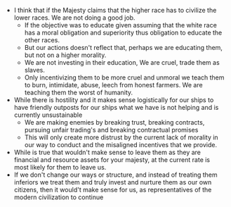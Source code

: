 


- I think that if the Majesty claims that the higher race has to civilize the lower races. We are not doing a good job.
	- If the objective was to educate given assuming that the white race has a moral obligation and superiority thus obligation to educate the other races. 
	- But our actions doesn't reflect that, perhaps we are educating them, but not on a higher morality.
	- We are not investing in their education, We are cruel, trade them as slaves.
	- Only incentivizing them to be more cruel and unmoral we teach them to burn, intimidate, abuse, leech from honest farmers. We are teaching them the worst of humanity.
- While there is hostility and it makes sense logistically for our ships to have friendly outposts for our ships what we have is not helping and is currently unsustainable
	- We are making enemies by breaking trust, breaking contracts, pursuing unfair trading's and breaking contractual promises
	- This will only create more distrust by the current lack of morality in our way to conduct and the misaligned incentives that we provide.
- While is true that wouldn't make sense to leave them as they are financial and resource assets for your majesty, at the current rate is most likely for them to leave us. 
- If we don't change our ways or structure, and instead of treating them inferiors we treat them and truly invest and nurture them as our own citizens, then it would't make sense for us, as representatives of the modern civilization to continue 